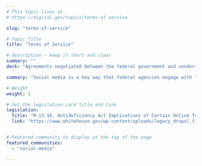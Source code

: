 ```yaml
---
# This topic lives at
# https://digital.gov/topics/terms-of-service

slug: "terms-of-service"

# Topic Title
title: "Terms of Service"

# description — keep it short and clear
summary: ""
deck: "Agreements negotiated between the federal government and vendors who offer digital tools and services."

summary: "Social media is a key way that federal agencies engage with their customers and accomplish their mission. However, there are risks and legal implications associated with these tools. Be sure to coordinate with your Office of General Counsel before signing any terms of service or end-user license agreements."

# Weight
weight: 2

# Set the legislation card title and link
legislation:
  title: "M-13-10, Antideficiency Act Implications of Certain Online Terms of Service Agreements (April 4, 2013) (PDF, 1.11 MB, 17 Pages)"
  link: "https://www.whitehouse.gov/wp-content/uploads/legacy_drupal_files/omb/memoranda/2013/m-13-10.pdf"


# Featured community to display at the top of the page
featured_communities:
  - "social-media"

---
```

